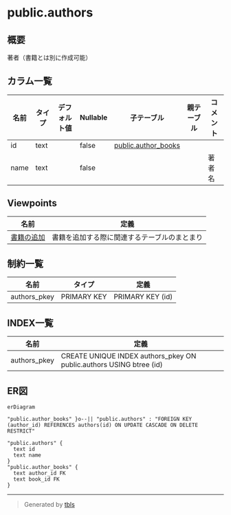 # public.authors

## 概要

著者（書籍とは別に作成可能）

## カラム一覧

| 名前 | タイプ | デフォルト値 | Nullable | 子テーブル | 親テーブル | コメント |
| ---- | ------ | ------------ | -------- | ---------- | ---------- | -------- |
| id | text |  | false | [public.author_books](public.author_books.md) |  |  |
| name | text |  | false |  |  | 著者名 |

## Viewpoints

| 名前 | 定義 |
| ---- | ---------- |
| [書籍の追加](viewpoint-0.md) | 書籍を追加する際に関連するテーブルのまとまり |

## 制約一覧

| 名前 | タイプ | 定義 |
| ---- | ---- | ---------- |
| authors_pkey | PRIMARY KEY | PRIMARY KEY (id) |

## INDEX一覧

| 名前 | 定義 |
| ---- | ---------- |
| authors_pkey | CREATE UNIQUE INDEX authors_pkey ON public.authors USING btree (id) |

## ER図

```mermaid
erDiagram

"public.author_books" }o--|| "public.authors" : "FOREIGN KEY (author_id) REFERENCES authors(id) ON UPDATE CASCADE ON DELETE RESTRICT"

"public.authors" {
  text id
  text name
}
"public.author_books" {
  text author_id FK
  text book_id FK
}
```

---

> Generated by [tbls](https://github.com/k1LoW/tbls)

